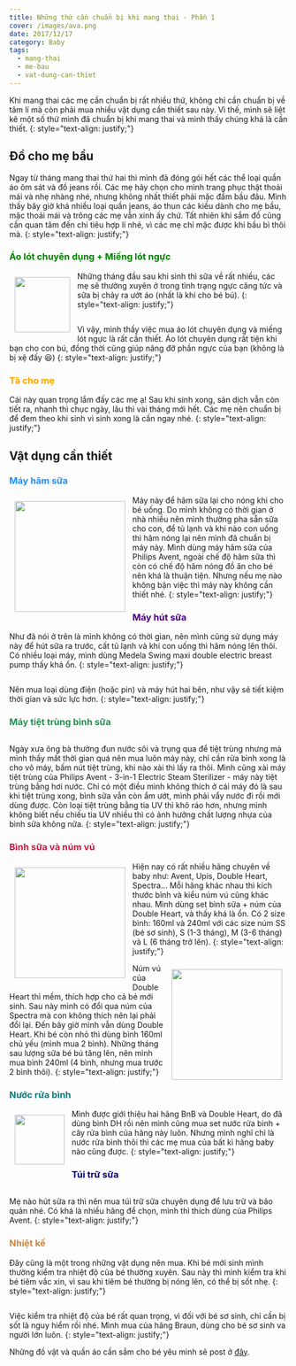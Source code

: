 ```yaml
---
title: Những thứ cần chuẩn bị khi mang thai - Phần 1
cover: /images/ava.png
date: 2017/12/17
category: Baby
tags:
  - mang-thai
  - me-bau
  - vat-dung-can-thiet
---
```


Khi mang thai các mẹ cần chuẩn bị rất nhiều thứ, không chỉ cần chuẩn bị về tâm lí mà còn phải mua nhiều vật dụng cần thiết sau này. Vì thế, mình sẽ liệt kê một số thứ mình đã chuẩn bị khi mang thai và mình thấy chúng khá là cần thiết. 
{: style="text-align: justify;"}

## Đồ cho mẹ bầu
Ngay từ tháng mang thai thứ hai thì mình đã đóng gói hết các thể loại quần áo ôm sát và đồ jeans rồi. Các mẹ hãy chọn cho mình trang phục thật thoải mái và nhẹ nhàng nhé, nhưng không nhất thiết phải mặc đầm bầu đâu. Mình thấy bây giờ khá nhiều loại quần jeans, áo thun các kiều dành cho mẹ bầu, mặc thoải mái và trông các mẹ vẫn xinh ấy chứ. Tất nhiên khi sắm đồ cũng cần quan tâm đến chi tiêu hợp lí nhé, vì các mẹ chỉ mặc được khi bầu bì thôi mà.
{: style="text-align: justify;"}

### <span style="color:green"> Áo lót chuyên dụng + Miếng lót ngực </span>

<img align="left" style="width: 100px; padding: 10px" src="/assets/images/feedingbra.png"> Những tháng đầu sau khi sinh thì sữa về rất nhiều, các mẹ sẽ thường xuyên ở trong tình trạng ngực căng tức và sữa bị chảy ra ướt áo (nhất là khi cho bé bú).
{: style="text-align: justify;"}

<figure style="width: 200px" class="align-center">
  <img src="{{ site.url }}{{ site.baseurl }}/assets/images/aa.png" alt="">
  <figcaption></figcaption>
</figure>

Vì vậy, mình thấy việc mua áo lót chuyên dụng và miếng lót ngực là rất cần thiết. Áo lót chuyên dụng rất tiện khi bạn cho con bú, đồng thời cũng giúp nâng đỡ phần ngực của bạn (không là bị xệ đấy :laughing:)
{: style="text-align: justify;"}

### <span style="color:orange"> Tã cho mẹ </span>
Cái này quan trọng lắm đấy các mẹ ạ! Sau khi sinh xong, sản dịch vẫn còn tiết ra, nhanh thì chục ngày, lâu thì vài tháng mới hết. Các mẹ nên chuẩn bị để đem theo khi sinh vì sinh xong là cần ngay nhé.
{: style="text-align: justify;"}

## Vật dụng cần thiết

### <span style="color:dodgerblue"> Máy hâm sữa </span>

<img align="left" style="width: 200px; padding: 10px"  src="/assets/images/avent.png"> Máy này để hâm sữa lại cho nóng khi cho bé uống. Do mình không có thời gian ở nhà nhiều nên mình thường pha sẵn sữa cho con, để tủ lạnh và khi nào con uống thì hâm nóng lại nên mình đã chuẩn bị máy này. Mình dùng máy hâm sữa của Philips Avent, ngoài chế độ hâm sữa thì còn có chế độ hâm nóng đồ ăn cho bé nên khá là thuận tiện. Nhưng nếu mẹ nào không bận việc thì máy này không cần thiết nhé.
{: style="text-align: justify;"}

### <span style="color:indigo"> Máy hút sữa </span>

Như đã nói ở trên là mình không có thời gian, nên mình cũng sử dụng máy này để hút sữa ra trước, cất tủ lạnh và khi con uống thì hâm nóng lên thôi. Có nhiều loại máy, mình dùng Medela Swing maxi double electric breast pump thấy khá ổn.
{: style="text-align: justify;"}

<figure style="width: 300px" class="align-center">
  <img src="{{ site.url }}{{ site.baseurl }}/assets/images/medela.png" alt="">
  <figcaption></figcaption>
</figure>

Nên mua loại dùng điện (hoặc pin) và máy hút hai bên, như vậy sẽ tiết kiệm thời gian và sức lực hơn. 
{: style="text-align: justify;"}

### <span style="color:seagreen">  Máy tiệt trùng bình sữa </span>

<figure style="width: 300px" class="align-center">
  <img src="{{ site.url }}{{ site.baseurl }}/assets/images/avent1.png" alt="">
  <figcaption></figcaption>
</figure>

Ngày xưa ông bà thường đun nước sôi và trụng qua để tiệt trùng nhưng mà mình thấy mất thời gian quá nên mua luôn máy này, chỉ cần rửa bình xong là cho vô máy, bấm nút tiệt trùng, khi nào xài thì lấy ra thôi. Mình cũng xài máy tiệt trùng của Philips Avent - 3-in-1 Electric Steam Sterilizer - máy này tiệt trùng bằng hơi nước. Chỉ có một điều mình không thích ở cái máy đó là sau khi tiệt trùng xong, bình sữa vẫn còn ẩm ướt, mình phải vẩy nước đi rồi mới dùng được. Còn loại tiệt trùng bằng tia UV thì khô ráo hơn, nhưng mình không biết nếu chiếu tia UV nhiều thì có ảnh hưởng chất lượng nhựa của bình sữa không nữa.
{: style="text-align: justify;"}

### <span style="color:crimson"> Bình sữa và núm vú </span>

<img align="left" style="width: 200px; padding: 10px"  src="/assets/images/bottle.png"> Hiện nay có rất nhiều hãng chuyên về baby như: Avent, Upis, Double Heart, Spectra… Mỗi hãng khác nhau thì kích thước bình và kiểu núm vú cũng khác nhau. Mình dùng set bình sữa + núm của Double Heart, và thấy khá là ổn. Có 2 size bình: 160ml và 240ml với các size núm SS (bé sơ sinh), S (1-3 tháng), M (3-6 tháng) và L (6 tháng trở lên). 
{: style="text-align: justify;"}

<img align="right" style="width: 200px; padding: 10px"  src="/assets/images/numvu.png"> Núm vú của Double Heart thì mềm, thích hợp cho cả bé mới sinh. Sau này mình có đổi qua núm của Spectra mà con không thích nên lại phải đổi lại. Đến bây giờ mình vẫn dùng Double Heart. Khi bé còn nhỏ thì dùng bình 160ml chủ yếu (mình mua 2 bình). Những tháng sau lượng sữa bé bú tăng lên, nên mình mua bình 240ml (4 bình, nhưng mua trước 2 bình thôi).
{: style="text-align: justify;"}

### <span style="color:teal"> Nước rửa bình </span>

<img align="left" style="width: 90px; padding: 10px"  src="/assets/images/a1.png"> Mình được giới thiệu hai hãng  BnB và Double Heart, do đã dùng bình DH rồi nên mình cũng mua set nước rửa bình + cây rửa bình của hãng này luôn. Nhưng mình nghĩ chỉ là nước rửa bình thôi thì các mẹ mua của bất kì hãng baby nào cũng được.
{: style="text-align: justify;"}

### <span style="color:navy"> Túi trữ sữa </span>
<figure style="width: 200px" class="align-center">
  <img src="{{ site.url }}{{ site.baseurl }}/assets/images/milkbag.png" alt="">
  <figcaption></figcaption>
</figure>

Mẹ nào hút sữa ra thì nên mua túi trữ sữa chuyên dụng để lưu trữ và bảo quản nhé. Có khá là nhiều hãng để chọn, mình thì thích dùng của Philips Avent.
{: style="text-align: justify;"}

### <span style="color:peru"> Nhiệt kế </span>

Đây cũng là một trong những vật dụng nên mua. Khi bé mới sinh mình thường kiểm tra nhiệt độ của bé thường xuyên. Sau này thì mình kiểm tra khi bé tiêm vắc xin, vì sau khi tiêm bé thường bị nóng lên, có thể bị sốt nhẹ. 
{: style="text-align: justify;"}

<figure style="width: 300px" class="align-center">
  <img src="{{ site.url }}{{ site.baseurl }}/assets/images/a8.png" alt="">
  <figcaption></figcaption>
</figure>

Việc kiểm tra nhiệt độ của bé rất quan trọng, vì đối với bé sơ sinh, chỉ cần bị sốt là nguy hiểm rồi nhé.  Mình mua của hãng Braun, dùng cho bé sơ sinh va người lớn luôn.
{: style="text-align: justify;"}

Những đồ vật và quần áo cần sắm cho bé yêu mình sẽ post ở <a href="http://aquabubu.com/blog/baby/Nhung-thu-can-chuan-bi-khi-mang-thai-Phan-1/" target="_blank">đây</a>.